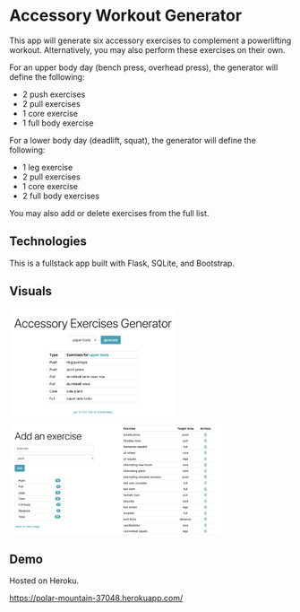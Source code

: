 # Accessory Workout Generator

This app will generate six accessory exercises to complement a powerlifting workout. Alternatively, you may also perform these exercises on their own.

For an upper body day (bench press, overhead press), the generator will define the following:
<ul>
  <li>2 push exercises</li>
  <li>2 pull exercises</li>
  <li>1 core exercise</li>
  <li>1 full body exercise</li>
</ul>

For a lower body day (deadlift, squat), the generator will define the following:
<ul>
  <li>1 leg exercise</li>
  <li>2 pull exercises</li>
  <li>1 core exercise</li>
  <li>2 full body exercises</li>
</ul>

You may also add or delete exercises from the full list.

## Technologies

This is a fullstack app built with Flask, SQLite, and Bootstrap.

## Visuals

<p float='left'>
  <img src='images/img1.jpg' height='200' /> 
  <img src='images/img2.jpg' height='200' /> 
</p>

## Demo

Hosted on Heroku.

https://polar-mountain-37048.herokuapp.com/